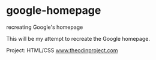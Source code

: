 # google-homepage
recreating Google's homepage

This will be my attempt to recreate the Google homepage.

Project: HTML/CSS
www.theodinproject.com